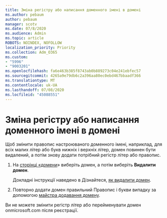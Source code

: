 ```yaml
---
title: Зміна регістру або написання доменного імені в домені
ms.author: pebaum
author: pebaum
manager: scotv
ms.date: 07/8/2020
ms.audience: Admin
ms.topic: article
ROBOTS: NOINDEX, NOFOLLOW
localization_priority: Priority
ms.collection: Adm_O365
ms.custom:
- "5996"
- "9003201"
ms.openlocfilehash: fa6e463b385f8743ab0b889273c04e241ebfec57
ms.sourcegitcommit: 4265a9e79db6c2a396aa80ec0ebd467bbaadf366
ms.translationtype: MT
ms.contentlocale: uk-UA
ms.lasthandoff: 07/08/2020
ms.locfileid: "45088551"
---
```

# <a name="change-a-domain-name-letter-case-or-spelling"></a>Зміна регістру або написання доменного імені в домені

Щоб змінити правопис настроюваного доменного імені, наприклад, для всіх малих літер або букв нижніх і верхніх літер, домен повинен бути видалений, а потім знову додати потрібний регістр літер або правопис.

1. На [сторінці «домени](https://portal.office.com/adminportal/home#/Domains)» виберіть домен, а потім виберіть **Видалити домен**.</br>

    Докладні інструкції наведено в Дізнайтеся, [як видалити домен](https://docs.microsoft.com/microsoft-365/admin/get-help-with-domains/remove-a-domain?view=o365-worldwide).

2. Повторно додати домен правильний Правопис і букви випадку за допомогою [майстра додавання домену](https://portal.office.com/adminportal/home#/Domains/Wizard).

Ви не можете змінити регістр літер або перейменувати домен onmicrosoft.com після реєстрації.